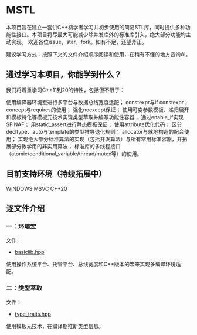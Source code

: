 # MSTL

本项目旨在建立一套供C++初学者学习并初步使用的简易STL库，同时提供多种功能性接口。本项目将尽最大可能减少除并发库外的标准库引入，绝大部分功能均主动实现。
欢迎各位issue，star，fork。如有不足，还望斧正。

建议学习方式：按照下文的文件介绍顺序阅读和使用，在稍有不懂的地方咨询AI。

## 通过学习本项目，你能学到什么？

我们将着重学习C++11到20的特性，包括但不限于：

使用编译器环境宏进行多平台与数据总线宽度适配；
constexpr与if constexpr；
concept与requires的使用；
强化noexcept保证；
使用可变参数模板、递归展开和模板特化等模板元技术实现类型萃取并编写功能性容器；
通过enable_if实现SFINAF；
用static_assert进行静态模板保证；
使用attribute优化代码；
区分decltype、auto与template的类型推导退化规则；
allocator与就地构造的配合使用；
实现绝大部分标准算法的实现（包括并发算法）与所有常用标准容器，并拓展部分教学用的非实用算法；
标准库的多线程接口（atomic/conditional_variable/thread/mutex等）的使用。

## 目前支持环境（持续拓展中）

WINDOWS MSVC C++20

## 逐文件介绍

### 一：环境宏

文件：

- [basiclib.hpp](/MSTL/basiclib.hpp)

使用操作系统平台、托管平台、总线宽度和C++版本的宏来实现多编译环境适配。

### 二：类型萃取

文件：

- [type_traits.hpp](/MSTL/type_traits.hpp)

使用模板元技术，在编译期推断类型信息。
